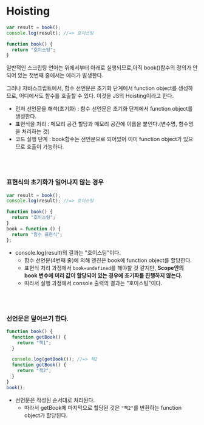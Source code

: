 # Hoisting

```javascript
var result = book();
console.log(result); //=> 호이스팅

function book() {
  return "호이스팅";
}
```

일반적인 스크립팅 언어는 위에서부터 아래로 실행되므로,아직 book()함수의 정의가 안되어 있는 첫번째 줄에서는 에러가 발생한다.

그러나 자바스크립트에서, 함수 선언문은 초기화 단계에서 function object를 생성하므로, 어디에서도 함수를 호출할 수 있다. 이것을 JS의 Hoisting이라고 한다.

- 먼저 선언문을 해석(초기화) : 함수 선언문은 초기화 단계에서 function object를 생성한다.
- 표현식을 처리 : 메모리 공간 할당과 메모리 공간에 이름을 붙인다.(변수명, 함수명을 처리하는 것)
- 코드 실행 단계 : book함수는 선언문으로 되어있어 이미 function object가 있으므로 호출이 가능하다.

<br>
<br>

### 표현식의 초기화가 일어나지 않는 경우

```javascript
var result = book();
console.log(result); //=> 호이스팅

function book() {
  return "호이스팅";
}
book = function () {
  return "함수 표현식";
};
```

- console.log(result)의 결과는 "호이스팅"이다.
  - 함수 선언문(4번째 줄)에 의해 엔진은 book에 function object를 할당한다.
  - 표현식 처리 과정에서 `book=undefined`를 해야할 것 같지만, **Scope안의 book 변수에 미리 값이 할당되어 있는 경우에 초기화를 진행하지 않는다.**
  - 따라서 실행 과정에서 console 출력의 결과는 "호이스팅"이다.

<br>
<br>

### 선언문은 덮어쓰기 한다.

```javascript
function book() {
  function getBook() {
    return "책1";
  }

  console.log(getBook()); //=> 책2
  function getBook() {
    return "책2";
  }
}
book();
```

- 선언문은 작성된 순서대로 처리된다.
  - 따라서 getBook에 마지막으로 할당된 것은 `"책2"`를 반환하는 function object가 할당된다.
